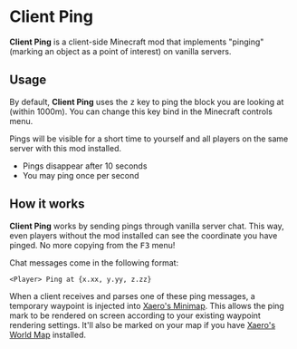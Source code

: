 # Client Ping

**Client Ping** is a client-side Minecraft mod that implements "pinging" (marking an object as a point of interest) on vanilla servers.

## Usage

By default, **Client Ping** uses the <kbd>z</kbd> key to ping the block you are looking at (within 1000m). You can change this key bind in the Minecraft controls menu.

Pings will be visible for a short time to yourself and all players on the same server with this mod installed.

- Pings disappear after 10 seconds
- You may ping once per second

## How it works

**Client Ping** works by sending pings through vanilla server chat. This way, even players without the mod installed can see the coordinate you have pinged. No more copying from the <kbd>F3</kbd> menu!

Chat messages come in the following format:

```text
<Player> Ping at {x.xx, y.yy, z.zz}
```

When a client receives and parses one of these ping messages, a temporary waypoint is injected into [Xaero's Minimap](https://modrinth.com/mod/xaeros-minimap). This allows the ping mark to be rendered on screen according to your existing waypoint rendering settings. It'll also be marked on your map if you have [Xaero's World Map](https://modrinth.com/mod/xaeros-world-map) installed.
